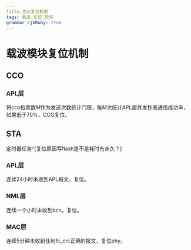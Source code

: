 ```yaml
---
title:主动复位机制
tags: 载波,复位,软件
grammar_cjkRuby: true
---
```


# 载波模块复位机制
## CCO
### APL层
将cco档案数*M*作为发送次数统计门限，每*M*次统计APL层并发抄表通信成功率，如果低于70%，CCO复位。

## STA
定时器任务^[复位原因写flash是不是耗时有点久？]
### APL层
连续24小时未收到APL报文，复位。
### NML层
连续一个小时未收到bcn，复位。
### MAC层
连续5分钟未收到任何fc_crc正确的报文，复位phy。